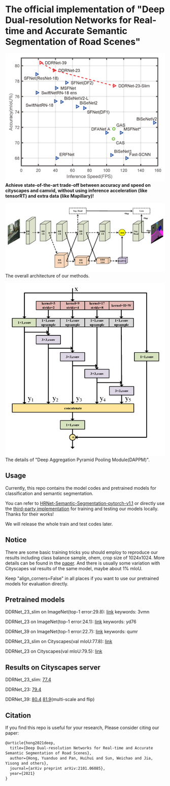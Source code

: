 # The official implementation of "Deep Dual-resolution Networks for Real-time and Accurate Semantic Segmentation of Road Scenes"
 
![avatar](./figs/performance.png)
**Achieve state-of-the-art trade-off between accuracy and speed on cityscapes and camvid, without using inference acceleration (like tensorRT) and extra data (like Mapillary)!** 

![avatar](./figs/DDRNet_seg.png)
The overall architecture of our methods.

![avatar](./figs/DAPPM.png)
The details of "Deep Aggregation Pyramid Pooling Module(DAPPM)".

## Usage

Currently, this repo contains the model codes and pretrained models for classification and semantic segmentation. 

You can refer to [
HRNet-Semantic-Segmentation-pytorch-v1.1](https://github.com/HRNet/HRNet-Semantic-Segmentation/tree/pytorch-v1.1) or directly use the [third-party implementation](https://github.com/chenjun2hao/DDRNet.pytorch) for training and testing our models locally. Thanks for their works! 

We will release the whole train and test codes later.

## Notice

There are some basic training tricks you should employ to reproduce our results including class balance sample, ohem, crop size of 1024x1024. More details can be found in the [paper](https://arxiv.org/abs/2101.06085). And there is usually some variation with Cityscapes val results of the same model, maybe about 1% mIoU.

Keep "align_corners=False" in all places if you want to use our pretrained models for evaluation directly.



## Pretrained models

DDRNet_23_slim on ImageNet(top-1 error:29.8): [link](https://pan.baidu.com/s/15_dzW6Ncj1EOmP20whmngw) keywords: 3vmn

DDRNet_23 on ImageNet(top-1 error:24.1): [link](https://pan.baidu.com/s/1XAY3nCE2v1uE4gDJnOJ-Kg) keywords: yd76

DDRNet_39 on ImageNet(top-1 error:22.7): [link](https://pan.baidu.com/s/1F0q3JOl_7fUz7sRUkHPTbA) keywords: qumr

DDRNet_23_slim on Cityscapes(val mIoU:77.8): [link](https://drive.google.com/file/d/1d_K3Af5fKHYwxSo8HkxpnhiekhwovmiP/view?usp=sharing)

DDRNet_23 on Cityscapes(val mIoU:79.5): [link](https://drive.google.com/file/d/16viDZhbmuc3y7OSsUo2vhA7V6kYO0KX6/view?usp=sharing)

## Results on Cityscapes server

DDRNet_23_slim: [77.4](https://www.cityscapes-dataset.com/anonymous-results/?id=552a0548931fb49759bde6216f8472f60c470f768ac78b4cd08bf30a3a161e82)

DDRNet_23: [79.4](https://www.cityscapes-dataset.com/anonymous-results/?id=5766a6aff8efa27239e2f1d1085052cdb0a2351a66ef00d1610c9ea226e6770b)

DDRNet_39: [80.4](https://www.cityscapes-dataset.com/anonymous-results/?id=c9a859907b83426a71dcdcb08a7c0ad5b69111a45e61e3fdef5df1ddc680268c) [81.9](https://www.cityscapes-dataset.com/anonymous-results/?id=594e60787c8af8203cd37e5094c764a93b5a0c35e1e699d89ce4a64cb9da447b)(multi-scale and flip)

## Citation
If you find this repo is useful for your research, Please consider citing our paper:

```
@article{hong2021deep,
  title={Deep Dual-resolution Networks for Real-time and Accurate Semantic Segmentation of Road Scenes},
  author={Hong, Yuanduo and Pan, Huihui and Sun, Weichao and Jia, Yisong and others},
  journal={arXiv preprint arXiv:2101.06085},
  year={2021}
}
```
